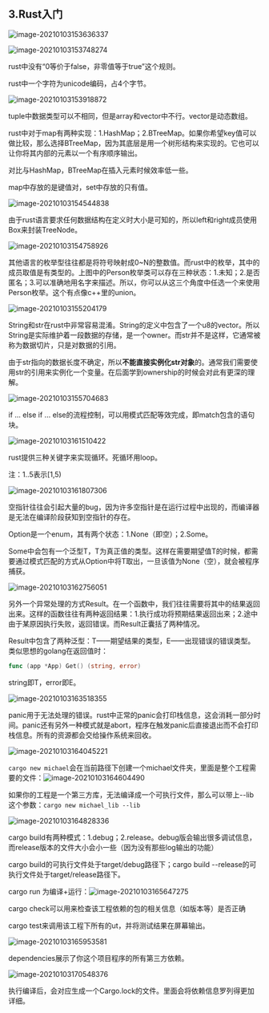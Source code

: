 ## 3.Rust入门

![image-20210103153636337](assets/image-20210103153636337.png)

![image-20210103153748274](assets/image-20210103153748274.png)

rust中没有“0等价于false，非零值等于true”这个规则。

rust中一个字符为unicode编码，占4个字节。

![image-20210103153918872](assets/image-20210103153918872.png)

tuple中数据类型可以不相同，但是array和vector中不行。vector是动态数组。

rust中对于map有两种实现：1.HashMap；2.BTreeMap。如果你希望key值可以做比较，那么选择BTreeMap，因为其底层是用一个树形结构来实现的。它也可以让你将其内部的元素以一个有序顺序输出。

对比与HashMap，BTreeMap在插入元素时候效率低一些。

map中存放的是键值对，set中存放的只有值。

![image-20210103154544838](assets/image-20210103154544838.png)

由于rust语言要求任何数据结构在定义时大小是可知的，所以left和right成员使用Box来封装TreeNode。

![image-20210103154758926](assets/image-20210103154758926.png)

其他语言的枚举型往往都是将符号映射成0~N的整数值。而rust中的枚举，其中的成员取值是有类型的。上图中的Person枚举类可以存在三种状态：1.未知；2.是否匿名；3.可以准确地用名字来描述。所以，你可以从这三个角度中任选一个来使用Person枚举。这个有点像c++里的union。

![image-20210103155204179](assets/image-20210103155204179.png)

String和str在rust中非常容易混淆。String的定义中包含了一个u8的vector。所以String是实际维护着一段数据的存储，是一个owner。而str并不是这样，它通常被称为数据切片，只是对数据的引用。

由于str指向的数据长度不确定，所以**不能直接实例化str对象**的。通常我们需要使用str的引用来实例化一个变量。在后面学到ownership的时候会对此有更深的理解。

![image-20210103155704683](assets/image-20210103155704683.png)

if ... else if ... else的流程控制，可以用模式匹配等效完成，即match包含的语句块。

![image-20210103161510422](assets/image-20210103161510422.png)

rust提供三种关键字来实现循环。死循环用loop。

注：1..5表示[1,5)

![image-20210103161807306](assets/image-20210103161807306.png)

空指针往往会引起大量的bug，因为许多空指针是在运行过程中出现的，而编译器是无法在编译阶段获知到空指针的存在。

Option是一个enum，其有两个状态：1.None（即空）；2.Some。

Some中会包有一个泛型T，T为真正值的类型。这样在需要期望值T的时候，都需要通过模式匹配的方式从Option中将T取出，一旦该值为None（空），就会被程序捕获。

![image-20210103162756051](assets/image-20210103162756051.png)

另外一个异常处理的方式Result。在一个函数中，我们往往需要将其中的结果返回出来。这样的函数往往有两种返回结果：1.执行成功将预期结果返回出来；2.途中由于某原因执行失败，返回错误。而Result正囊括了两种情况。

Result中包含了两种泛型：T——期望结果的类型，E——出现错误的错误类型。类似思想的golang在返回值时：

```go
func (app *App) Get() (string, error)
```

string即T，error即E。

![image-20210103163518355](assets/image-20210103163518355.png)

panic用于无法处理的错误。rust中正常的panic会打印栈信息，这会消耗一部分时间。panic还有另外一种模式就是abort，程序在触发panic后直接退出而不会打印栈信息。所有的资源都会交给操作系统来回收。

![image-20210103164045221](assets/image-20210103164045221.png)

`cargo new michael`会在当前路径下创建一个michael文件夹，里面是整个工程需要的文件：![image-20210103164604490](assets/image-20210103164604490.png)

如果你的工程是一个第三方库，无法编译成一个可执行文件，那么可以带上--lib这个参数：`cargo new michael_lib --lib`

![image-20210103164828336](assets/image-20210103164828336.png)

cargo build有两种模式：1.debug；2.release。debug版会输出很多调试信息，而release版本的文件大小会小一些（因为没有那些log输出的功能）

cargo build的可执行文件处于target/debug路径下；cargo build --release的可执行文件处于target/release路径下。

cargo run 为编译+运行：![image-20210103165647275](assets/image-20210103165647275.png)

cargo check可以用来检查该工程依赖的包的相关信息（如版本等）是否正确

cargo test来调用该工程下所有的ut，并将测试结果在屏幕输出。

![image-20210103165953581](assets/image-20210103165953581.png)

dependencies展示了你这个项目程序的所有第三方依赖。

![image-20210103170548376](assets/image-20210103170548376.png)

执行编译后，会对应生成一个Cargo.lock的文件。里面会将依赖信息罗列得更加详细。
